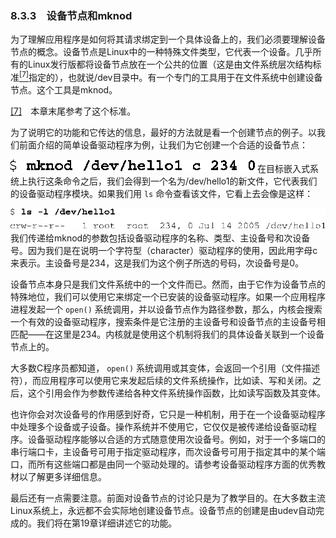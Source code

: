 ### 8.3.3　设备节点和mknod

为了理解应用程序是如何将其请求绑定到一个具体设备上的，我们必须要理解设备节点的概念。设备节点是Linux中的一种特殊文件类型，它代表一个设备。几乎所有的Linux发行版都将设备节点放在一个公共的位置（这是由文件系统层次结构标准<a class="my_markdown" href="['#anchor087']"><sup class="my_markdown">[7]</sup></a>指定的），也就说/dev目录中。有一个专门的工具用于在文件系统中创建设备节点。这个工具是mknod。

<a class="my_markdown" href="['#ac087']">[7]</a>　本章末尾参考了这个标准。

为了说明它的功能和它传达的信息，最好的方法就是看一个创建节点的例子。以我们前面介绍的简单设备驱动程序为例，让我们为它创建一个合适的设备节点：



![186.png](../images/186.png)
在目标嵌入式系统上执行这条命令之后，我们会得到一个名为/dev/hello1的新文件，它代表我们的设备驱动程序模块。如果我们用 `ls` 命令查看该文件，它看上去会像是这样：



![187.png](../images/187.png)
我们传递给mknod的参数包括设备驱动程序的名称、类型、主设备号和次设备号。因为我们是在说明一个字符型（character）驱动程序的使用，因此用字母c来表示。主设备号是234，这是我们为这个例子所选的号码，次设备号是0。

设备节点本身只是我们文件系统中的一个文件而已。然而，由于它作为设备节点的特殊地位，我们可以使用它来绑定一个已安装的设备驱动程序。如果一个应用程序进程发起一个 `open()` 系统调用，并以设备节点作为路径参数，那么，内核会搜索一个有效的设备驱动程序，搜索条件是它注册的主设备号和设备节点的主设备号相匹配——在这里是234。内核就是使用这个机制将我们的具体设备关联到一个设备节点上的。

大多数C程序员都知道， `open()` 系统调用或其变体，会返回一个引用（文件描述符），而应用程序可以使用它来发起后续的文件系统操作，比如读、写和关闭。之后，这个引用会作为参数传递给各种文件系统操作函数，比如读写函数及其变体。

也许你会对次设备号的作用感到好奇，它只是一种机制，用于在一个设备驱动程序中处理多个设备或子设备。操作系统并不使用它，它仅仅是被传递给设备驱动程序。设备驱动程序能够以合适的方式随意使用次设备号。例如，对于一个多端口的串行端口卡，主设备号可用于指定驱动程序，而次设备号可用于指定其中的某个端口，而所有这些端口都是由同一个驱动处理的。请参考设备驱动程序方面的优秀教材以了解更多详细信息。

最后还有一点需要注意。前面对设备节点的讨论只是为了教学目的。在大多数主流Linux系统上，永远都不会实际地创建设备节点。设备节点的创建是由udev自动完成的。我们将在第19章详细讲述它的功能。

